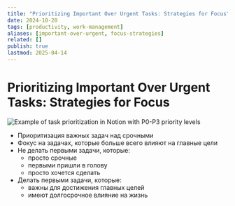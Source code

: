 ```yaml
---
title: "Prioritizing Important Over Urgent Tasks: Strategies for Focus"
date: 2024-10-20
tags: [productivity, work-management]
aliases: [important-over-urgent, focus-strategies]
related: []
publish: true
lastmod: 2025-04-14
---
```


# Prioritizing Important Over Urgent Tasks: Strategies for Focus

![Example of task prioritization in Notion with P0-P3 priority levels](/articles/assets/prioritizing-important-over-urgent-tasks/notion-task-priorities-example.webp)

- Приоритизация важных задач над срочными
- Фокус на задачах, которые больше всего влияют на главные цели
- Не делать первыми задачи, которые:
  - просто срочные
  - первыми пришли в голову
  - просто хочется сделать
- Делать первыми задачи, которые:
  - важны для достижения главных целей
  - имеют долгосрочное влияние на жизнь

